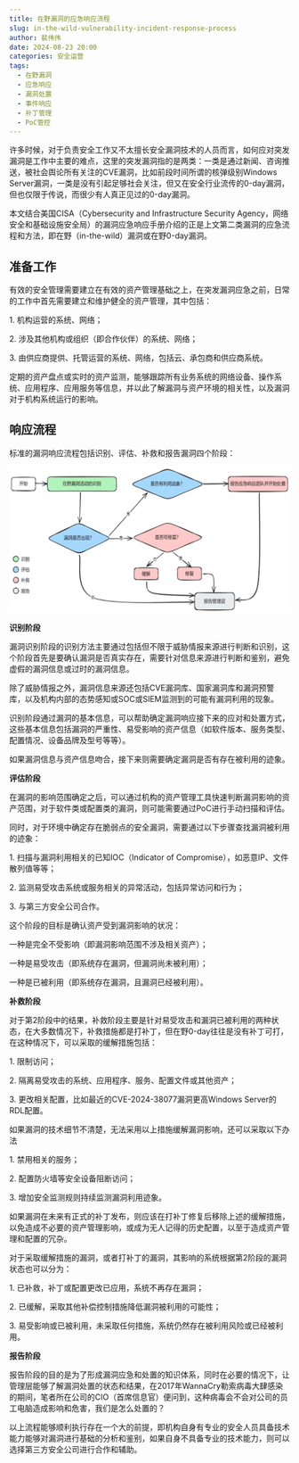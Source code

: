 ```yaml
---
title: 在野漏洞的应急响应流程
slug: in-the-wild-vulnerability-incident-response-process
author: 裴伟伟
date: 2024-08-23 20:00
categories: 安全运营
tags:
  - 在野漏洞
  - 应急响应
  - 漏洞处置
  - 事件响应
  - 补丁管理
  - PoC管控
---
```


许多时候，对于负责安全工作又不太擅长安全漏洞技术的人员而言，如何应对突发漏洞是工作中主要的难点，这里的突发漏洞指的是两类：一类是通过新闻、咨询推送，被社会舆论所有关注的CVE漏洞，比如前段时间所谓的核弹级别Windows Server漏洞，一类是没有引起足够社会关注，但又在安全行业流传的0-day漏洞，但也仅限于传说，而很少有人真正见过的0-day漏洞。

本文结合美国CISA（Cybersecurity and Infrastructure Security Agency，网络安全和基础设施安全局）的漏洞应急响应手册介绍的正是上文第二类漏洞的应急流程和方法，即在野（in-the-wild）漏洞或在野0-day漏洞。

## 准备工作

有效的安全管理需要建立在有效的资产管理基础之上，在突发漏洞应急之前，日常的工作中首先需要建立和维护健全的资产管理，其中包括：

1. 机构运营的系统、网络；

2. 涉及其他机构或组织（即合作伙伴）的系统、网络；

3. 由供应商提供、托管运营的系统、网络，包括云、承包商和供应商系统。

定期的资产盘点或实时的资产监测，能够跟踪所有业务系统的网络设备、操作系统、应用程序、应用服务等信息，并以此了解漏洞与资产环境的相关性，以及漏洞对于机构系统运行的影响。

## 响应流程

标准的漏洞响应流程包括识别、评估、补救和报告漏洞四个阶段：

![](./in-the-wild-vulnerability-incident-response-process/assets/17617402430460.4871076605978183.png)

**识别阶段**

漏洞识别阶段的识别方法主要通过包括但不限于威胁情报来源进行判断和识别，这个阶段首先是要确认漏洞是否真实存在，需要针对信息来源进行判断和鉴别，避免虚假的漏洞信息或过时的漏洞信息。

除了威胁情报之外，漏洞信息来源还包括CVE漏洞库、国家漏洞库和漏洞预警库，以及机构内部的态势感知或SOC或SIEM监测到的可能有漏洞利用的现象。

识别阶段通过漏洞的基本信息，可以帮助确定漏洞响应接下来的应对和处置方式，这些基本信息包括漏洞的严重性、易受影响的资产信息（如软件版本、服务类型、配置情况、设备品牌及型号等等）。

如果漏洞信息与资产信息吻合，接下来则需要确定漏洞是否有存在被利用的迹象。

**评估阶段**

在漏洞的影响范围确定之后，可以通过机构的资产管理工具快速判断漏洞影响的资产范围，对于软件类或配置类的漏洞，则可能需要通过PoC进行手动扫描和评估。

同时，对于环境中确定存在脆弱点的安全漏洞，需要通过以下步骤查找漏洞被利用的迹象：

1. 扫描与漏洞利用相关的已知IOC（Indicator of Compromise），如恶意IP、文件散列值等等；

2. 监测易受攻击系统或服务相关的异常活动，包括异常访问和行为；

3. 与第三方安全公司合作。

这个阶段的目标是确认资产受到漏洞影响的状况：

一种是完全不受影响（即漏洞影响范围不涉及相关资产）；

一种是易受攻击（即系统存在漏洞，但漏洞尚未被利用）；

一种是已被利用（即系统存在漏洞，且漏洞已经被利用）。

**补救阶段**

对于第2阶段中的结果，补救阶段主要是针对易受攻击和漏洞已被利用的两种状态，在大多数情况下，补救措施都是打补丁，但在野0-day往往是没有补丁可打，在这种情况下，可以采取的缓解措施包括：

1. 限制访问；

2. 隔离易受攻击的系统、应用程序、服务、配置文件或其他资产；

3. 更改相关配置，比如最近的CVE-2024-38077漏洞更高Windows Server的RDL配置。

如果漏洞的技术细节不清楚，无法采用以上措施缓解漏洞影响，还可以采取以下办法

1. 禁用相关的服务；

2. 配置防火墙等安全设备阻断访问；

3. 增加安全监测规则持续监测漏洞利用迹象。

如果漏洞在未来有正式的补丁发布，则应该在打补丁修复后移除上述的缓解措施，以免造成不必要的资产管理影响，或成为无人记得的历史配置，以至于造成资产管理和配置的冗杂。

对于采取缓解措施的漏洞，或者打补丁的漏洞，其影响的系统根据第2阶段的漏洞状态也可以分为：

1. 已补救，补丁或配置更改已应用，系统不再存在漏洞；

2. 已缓解，采取其他补偿控制措施降低漏洞被利用的可能性；

3. 易受影响或已被利用，未采取任何措施，系统仍然存在被利用风险或已经被利用。

**报告阶段**

报告阶段的目的是为了形成漏洞应急和处置的知识体系，同时在必要的情况下，让管理层能够了解漏洞处置的状态和结果，在2017年WannaCry勒索病毒大肆感染的期间，笔者所在公司的CIO（首席信息官）便问到，这种病毒会不会对公司的员工电脑造成影响和危害，我们是怎么处置的？

以上流程能够顺利执行存在一个大的前提，即机构自身有专业的安全人员具备技术能力能够对漏洞进行基础的分析和鉴别，如果自身不具备专业的技术能力，则可以选择第三方安全公司进行合作和辅助。